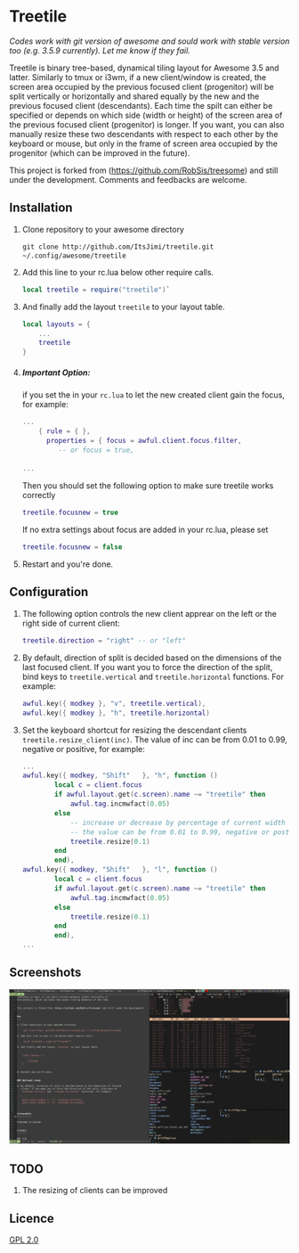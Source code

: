 Treetile
========

*Codes work with git version of awesome and sould work with stable version too (e.g. 3.5.9 currently).  Let me know if they fail.*

Treetile is binary tree-based, dynamical tiling layout for Awesome 3.5 and
latter.  Similarly to tmux or i3wm, if a new client/window is created,
the screen area occupied by the previous focused client (progenitor) will be
split vertically or horizontally and shared equally by the new and the previous
focused client (descendants).  Each time the spilt can either be specified or depends on
which side (width or height) of the screen area of the previous focused client (progenitor)
is longer. If you want, you can also manually resize these two descendants with
respect to each other by the keyboard or mouse, but only in the frame of screen area occupied by the
progenitor (which can be improved in the future).

This project is forked from (https://github.com/RobSis/treesome) and still under the development.
Comments and feedbacks are welcome.

Installation
---

1. Clone repository to your awesome directory

    ```
    git clone http://github.com/ItsJimi/treetile.git ~/.config/awesome/treetile
    ```

2. Add this line to your rc.lua below other require calls.

    ```lua
    local treetile = require("treetile")`
    ```

3. And finally add the layout `treetile` to your layout table.
    ```lua
    local layouts = {
        ...
        treetile
    }
    ```
4. ##### Important Option:
    if you set the in your `rc.lua` to let the new created client gain the focus,
    for example:
    ```lua
    ...
        { rule = { },
          properties = { focus = awful.client.focus.filter,
             -- or focus = true,

    ...
    ```

    Then you should set the following option to make sure treetile works correctly
    ```lua
    treetile.focusnew = true
    ```
    If no extra settings about focus are added in your rc.lua, please set
    ```lua
    treetile.focusnew = false
    ```
5. Restart and you're done.

Configuration
----

1. The following option controls the new client apprear on the left or the right side
    of current client:
    ```lua
    treetile.direction = "right" -- or "left"
    ```

2. By default, direction of split is decided based on the dimensions of the last focused
   client. If you want you to force the direction of the split, bind keys to
   `treetile.vertical` and `treetile.horizontal` functions. For example:
    ```lua
    awful.key({ modkey }, "v", treetile.vertical),
    awful.key({ modkey }, "h", treetile.horizontal)
    ```

3. Set the keyboard shortcut for resizing the descendant clients
   ` treetile.resize_client(inc) `. The value of inc can be from 0.01 to 0.99,
   negative or positive, for example:
    ```lua
    ...
    awful.key({ modkey, "Shift"   }, "h", function ()
            local c = client.focus
            if awful.layout.get(c.screen).name ~= "treetile" then
                awful.tag.incmwfact(0.05)
            else
                -- increase or decrease by percentage of current width or height,
                -- the value can be from 0.01 to 0.99, negative or postive
                treetile.resize(0.1)
            end
            end),
    awful.key({ modkey, "Shift"   }, "l", function ()
            local c = client.focus
            if awful.layout.get(c.screen).name ~= "treetile" then
                awful.tag.incmwfact(0.05)
            else
                treetile.resize(0.1)
            end
            end),
    ...
    ```

Screenshots
-----------

![screenshot](./screenshot.png)

TODO
----------
1. The resizing of clients can be improved

Licence
-------

[GPL 2.0](http://www.gnu.org/licenses/gpl-2.0.html)
